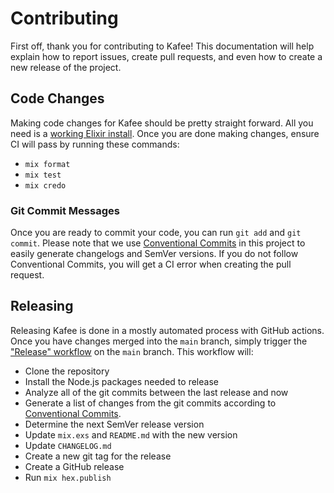 # Contributing

First off, thank you for contributing to Kafee! This documentation will help explain how to report issues, create pull requests, and even how to create a new release of the project.

## Code Changes

Making code changes for Kafee should be pretty straight forward. All you need is a [working Elixir install](https://elixir-lang.org/install.html). Once you are done making changes, ensure CI will pass by running these commands:

- `mix format`
- `mix test`
- `mix credo`

### Git Commit Messages

Once you are ready to commit your code, you can run `git add` and `git commit`. Please note that we use [Conventional Commits](https://www.conventionalcommits.org/en/v1.0.0/) in this project to easily generate changelogs and SemVer versions. If you do not follow Conventional Commits, you will get a CI error when creating the pull request.

## Releasing

Releasing Kafee is done in a mostly automated process with GitHub actions. Once you have changes merged into the `main` branch, simply trigger the ["Release" workflow](https://github.com/doomspork/kafee/actions/workflows/release.yml) on the `main` branch. This workflow will:

- Clone the repository
- Install the Node.js packages needed to release
- Analyze all of the git commits between the last release and now
- Generate a list of changes from the git commits according to [Conventional Commits](https://www.conventionalcommits.org/en/v1.0.0/).
- Determine the next SemVer release version
- Update `mix.exs` and `README.md` with the new version
- Update `CHANGELOG.md`
- Create a new git tag for the release
- Create a GitHub release
- Run `mix hex.publish`
